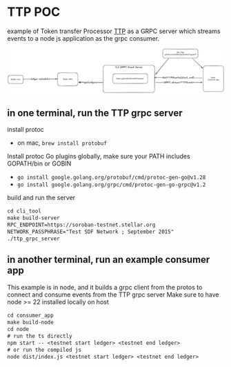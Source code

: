 # TTP POC 
example of Token transfer Processor [TTP](../../../ingest/processors/token_transfer/token_transfer_processor.go) as a GRPC server which streams events to a node js application as the grpc consumer.

![TTP gRPC Diagram](./ttp_grpc.png)

## in one terminal, run the TTP grpc server

install protoc
- on mac, `brew install protobuf`


Install protoc Go plugins globally, make sure your PATH includes GOPATH/bin or GOBIN 
- `go install google.golang.org/protobuf/cmd/protoc-gen-go@v1.28`
- `go install google.golang.org/grpc/cmd/protoc-gen-go-grpc@v1.2`


build and run the server
```
cd cli_tool
make build-server
RPC_ENDPOINT=https://soroban-testnet.stellar.org NETWORK_PASSPHRASE="Test SDF Network ; September 2015" ./ttp_grpc_server
```

## in another terminal, run an example consumer app
This example is in node, and it builds a grpc client from the protos to connect and consume events from the TTP grpc server
Make sure to have node >= 22 installed locally on host
```
cd consumer_app
make build-node
cd node
# run the ts directly
npm start -- <testnet start ledger> <testnet end ledger>
# or run the compiled js
node dist/index.js <testnet start ledger> <testnet end ledger>
```


